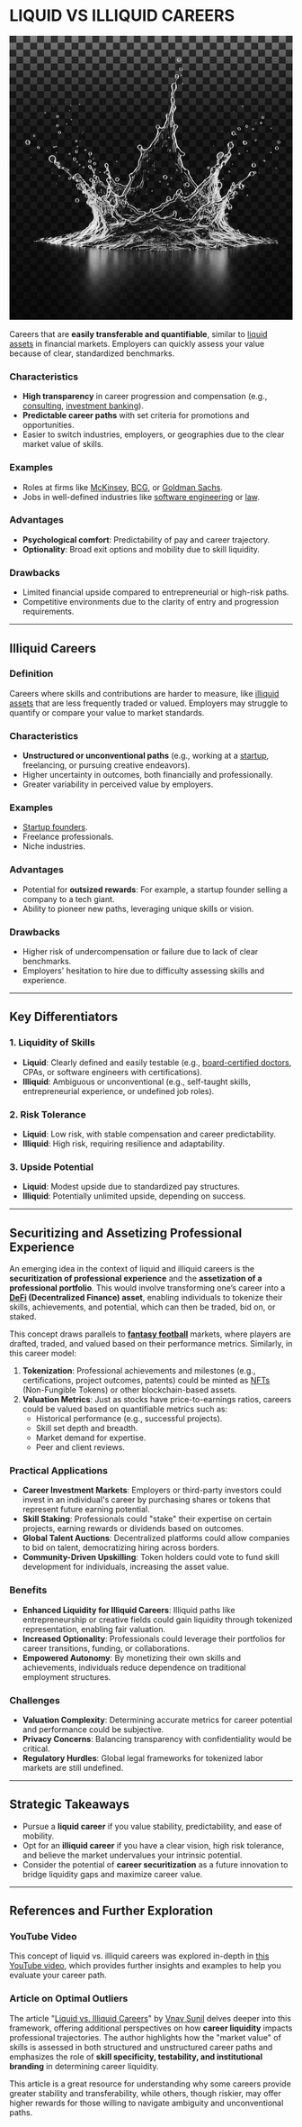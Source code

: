 # LIQUID VS ILLIQUID CAREERS

![alt text](image-6.png)

Careers that are **easily transferable and quantifiable**, similar to [liquid assets](/literary_products/joes_notes/LIQUID_ASSETS.md) in financial markets. Employers can quickly assess your value because of clear, standardized benchmarks.

### Characteristics
- **High transparency** in career progression and compensation (e.g., [consulting](/literary_products/joes_notes/CONSULTING.md), [investment banking](/literary_products/joes_notes/INVESTMENT_BANKING.md)).
- **Predictable career paths** with set criteria for promotions and opportunities.
- Easier to switch industries, employers, or geographies due to the clear market value of skills.

### Examples
- Roles at firms like [McKinsey](/literary_products/joes_notes/MCKINSEY.md), [BCG](/literary_products/joes_notes/BCG.md), or [Goldman Sachs](/literary_products/joes_notes/GOLDMAN_SACHS.md).
- Jobs in well-defined industries like [software engineering](/literary_products/joes_notes/SOFTWARE_ENGINEERING.md) or [law](/literary_products/joes_notes/LAW.md).

### Advantages
- **Psychological comfort**: Predictability of pay and career trajectory.
- **Optionality**: Broad exit options and mobility due to skill liquidity.

### Drawbacks
- Limited financial upside compared to entrepreneurial or high-risk paths.
- Competitive environments due to the clarity of entry and progression requirements.

---

## Illiquid Careers

### Definition
Careers where skills and contributions are harder to measure, like [illiquid assets](/literary_products/joes_notes/ILLIQUID_ASSETS.md) that are less frequently traded or valued. Employers may struggle to quantify or compare your value to market standards.

### Characteristics
- **Unstructured or unconventional paths** (e.g., working at a [startup](/literary_products/joes_notes/STARTUP.md), freelancing, or pursuing creative endeavors).
- Higher uncertainty in outcomes, both financially and professionally.
- Greater variability in perceived value by employers.

### Examples
- [Startup founders](/literary_products/joes_notes/STARTUP_FOUNDERS.md).
- Freelance professionals.
- Niche industries.

### Advantages
- Potential for **outsized rewards**: For example, a startup founder selling a company to a tech giant.
- Ability to pioneer new paths, leveraging unique skills or vision.

### Drawbacks
- Higher risk of undercompensation or failure due to lack of clear benchmarks.
- Employers' hesitation to hire due to difficulty assessing skills and experience.

---

## Key Differentiators

### 1. Liquidity of Skills
- **Liquid**: Clearly defined and easily testable (e.g., [board-certified doctors](/literary_products/joes_notes/BOARD_CERTIFIED_DOCTORS.md), CPAs, or software engineers with certifications).
- **Illiquid**: Ambiguous or unconventional (e.g., self-taught skills, entrepreneurial experience, or undefined job roles).

### 2. Risk Tolerance
- **Liquid**: Low risk, with stable compensation and career predictability.
- **Illiquid**: High risk, requiring resilience and adaptability.

### 3. Upside Potential
- **Liquid**: Modest upside due to standardized pay structures.
- **Illiquid**: Potentially unlimited upside, depending on success.

---

## Securitizing and Assetizing Professional Experience

An emerging idea in the context of liquid and illiquid careers is the **securitization of professional experience** and the **assetization of a professional portfolio**. This would involve transforming one’s career into a **[DeFi](/literary_products/joes_notes/DEFI.md) (Decentralized Finance) asset**, enabling individuals to tokenize their skills, achievements, and potential, which can then be traded, bid on, or staked.

This concept draws parallels to **[fantasy football](/literary_products/joes_notes/FANTASY_FOOTBALL.md)** markets, where players are drafted, traded, and valued based on their performance metrics. Similarly, in this career model:

1. **Tokenization**: Professional achievements and milestones (e.g., certifications, project outcomes, patents) could be minted as [NFTs](/literary_products/joes_notes/NFTS.md) (Non-Fungible Tokens) or other blockchain-based assets.
2. **Valuation Metrics**: Just as stocks have price-to-earnings ratios, careers could be valued based on quantifiable metrics such as:
   - Historical performance (e.g., successful projects).
   - Skill set depth and breadth.
   - Market demand for expertise.
   - Peer and client reviews.

### Practical Applications
- **Career Investment Markets**: Employers or third-party investors could invest in an individual's career by purchasing shares or tokens that represent future earning potential.
- **Skill Staking**: Professionals could "stake" their expertise on certain projects, earning rewards or dividends based on outcomes.
- **Global Talent Auctions**: Decentralized platforms could allow companies to bid on talent, democratizing hiring across borders.
- **Community-Driven Upskilling**: Token holders could vote to fund skill development for individuals, increasing the asset value.

### Benefits
- **Enhanced Liquidity for Illiquid Careers**: Illiquid paths like entrepreneurship or creative fields could gain liquidity through tokenized representation, enabling fair valuation.
- **Increased Optionality**: Professionals could leverage their portfolios for career transitions, funding, or collaborations.
- **Empowered Autonomy**: By monetizing their own skills and achievements, individuals reduce dependence on traditional employment structures.

### Challenges
- **Valuation Complexity**: Determining accurate metrics for career potential and performance could be subjective.
- **Privacy Concerns**: Balancing transparency with confidentiality would be critical.
- **Regulatory Hurdles**: Global legal frameworks for tokenized labor markets are still undefined.

---

## Strategic Takeaways
- Pursue a **liquid career** if you value stability, predictability, and ease of mobility.
- Opt for an **illiquid career** if you have a clear vision, high risk tolerance, and believe the market undervalues your intrinsic potential.
- Consider the potential of **career securitization** as a future innovation to bridge liquidity gaps and maximize career value.

---

## References and Further Exploration

### YouTube Video
This concept of liquid vs. illiquid careers was explored in-depth in [this YouTube video](https://youtu.be/MS5q3NnwsO4), which provides further insights and examples to help you evaluate your career path.

### Article on Optimal Outliers
The article "[Liquid vs. Illiquid Careers](https://www.optimaloutliers.com/p/liquid-vs-illiquid-careers)" by [Vnav Sunil](/literary_products/joes_notes/VNAV_SUNIL.md) delves deeper into this framework, offering additional perspectives on how **career liquidity** impacts professional trajectories. The author highlights how the "market value" of skills is assessed in both structured and unstructured career paths and emphasizes the role of **skill specificity, testability, and institutional branding** in determining career liquidity.

This article is a great resource for understanding why some careers provide greater stability and transferability, while others, though riskier, may offer higher rewards for those willing to navigate ambiguity and unconventional paths.
